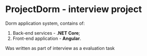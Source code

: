 # ProjectDorm - interview project

Dorm application system, contains of:
1. Back-end services - **.NET Core**;
2. Front-end application - **Angular**.

Was written as part of interview as a evaluation task
